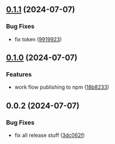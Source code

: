 

## [0.1.1](https://github.com/irsyadadl/d-cli/compare/v0.1.0...v0.1.1) (2024-07-07)


### Bug Fixes

* fix token ([9919923](https://github.com/irsyadadl/d-cli/commit/9919923067c289129918d3a1d77beee7d1127876))

## [0.1.0](https://github.com/irsyadadl/d-cli/compare/v0.0.2...v0.1.0) (2024-07-07)


### Features

* work flow publishing to npm ([18b8233](https://github.com/irsyadadl/d-cli/commit/18b823397264ea64e144920b0d286d7b1f816162))

## 0.0.2 (2024-07-07)


### Bug Fixes

* fix all release stuff ([3dc062f](https://github.com/irsyadadl/d-cli/commit/3dc062f8d12699fde162ae5f982e272092e7f559))
